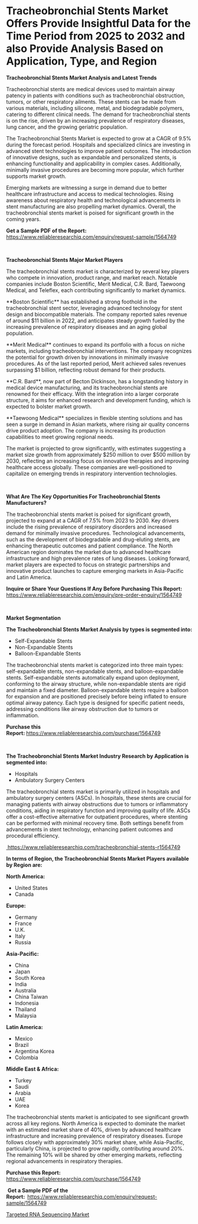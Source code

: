 <p><h1>Tracheobronchial Stents Market Offers Provide Insightful Data for the Time Period from 2025 to 2032 and also Provide Analysis Based on Application, Type, and Region</h1></p><p><strong>Tracheobronchial Stents Market Analysis and Latest Trends</strong></p>
<p><p>Tracheobronchial stents are medical devices used to maintain airway patency in patients with conditions such as tracheobronchial obstruction, tumors, or other respiratory ailments. These stents can be made from various materials, including silicone, metal, and biodegradable polymers, catering to different clinical needs. The demand for tracheobronchial stents is on the rise, driven by an increasing prevalence of respiratory diseases, lung cancer, and the growing geriatric population.</p><p>The Tracheobronchial Stents Market is expected to grow at a CAGR of 9.5% during the forecast period. Hospitals and specialized clinics are investing in advanced stent technologies to improve patient outcomes. The introduction of innovative designs, such as expandable and personalized stents, is enhancing functionality and applicability in complex cases. Additionally, minimally invasive procedures are becoming more popular, which further supports market growth.</p><p>Emerging markets are witnessing a surge in demand due to better healthcare infrastructure and access to medical technologies. Rising awareness about respiratory health and technological advancements in stent manufacturing are also propelling market dynamics. Overall, the tracheobronchial stents market is poised for significant growth in the coming years.</p></p>
<p><strong>Get a Sample PDF of the Report:&nbsp;</strong> <a href="https://www.reliableresearchiq.com/enquiry/request-sample/1564749?utm_campaign=2297&utm_medium=2&utm_source=Github&utm_content=ia&utm_term=08032025&utm_id=tracheobronchial-stents">https://www.reliableresearchiq.com/enquiry/request-sample/1564749</a></p>
<p>&nbsp;</p>
<p><strong>Tracheobronchial Stents Major Market Players</strong></p>
<p><p>The tracheobronchial stents market is characterized by several key players who compete in innovation, product range, and market reach. Notable companies include Boston Scientific, Merit Medical, C.R. Bard, Taewoong Medical, and Teleflex, each contributing significantly to market dynamics.</p><p>**Boston Scientific** has established a strong foothold in the tracheobronchial stent sector, leveraging advanced technology for stent design and biocompatible materials. The company reported sales revenue of around $11 billion in 2022, and anticipates steady growth fueled by the increasing prevalence of respiratory diseases and an aging global population. </p><p>**Merit Medical** continues to expand its portfolio with a focus on niche markets, including tracheobronchial interventions. The company recognizes the potential for growth driven by innovations in minimally invasive procedures. As of the last reported period, Merit achieved sales revenues surpassing $1 billion, reflecting robust demand for their products.</p><p>**C.R. Bard**, now part of Becton Dickinson, has a longstanding history in medical device manufacturing, and its tracheobronchial stents are renowned for their efficacy. With the integration into a larger corporate structure, it aims for enhanced research and development funding, which is expected to bolster market growth.</p><p>**Taewoong Medical** specializes in flexible stenting solutions and has seen a surge in demand in Asian markets, where rising air quality concerns drive product adoption. The company is increasing its production capabilities to meet growing regional needs.</p><p>The market is projected to grow significantly, with estimates suggesting a market size growth from approximately $250 million to over $500 million by 2030, reflecting an increasing focus on innovative therapies and improving healthcare access globally. These companies are well-positioned to capitalize on emerging trends in respiratory intervention technologies.</p></p>
<p>&nbsp;</p>
<p><strong>What Are The Key Opportunities For Tracheobronchial Stents Manufacturers?</strong></p>
<p><p>The tracheobronchial stents market is poised for significant growth, projected to expand at a CAGR of 7.5% from 2023 to 2030. Key drivers include the rising prevalence of respiratory disorders and increased demand for minimally invasive procedures. Technological advancements, such as the development of biodegradable and drug-eluting stents, are enhancing therapeutic outcomes and patient compliance. The North American region dominates the market due to advanced healthcare infrastructure and high prevalence rates of lung diseases. Looking forward, market players are expected to focus on strategic partnerships and innovative product launches to capture emerging markets in Asia-Pacific and Latin America.</p></p>
<p><strong>Inquire or Share Your Questions If Any Before Purchasing This Report:</strong> <a href="https://www.reliableresearchiq.com/enquiry/pre-order-enquiry/1564749?utm_campaign=2297&utm_medium=2&utm_source=Github&utm_content=ia&utm_term=08032025&utm_id=tracheobronchial-stents">https://www.reliableresearchiq.com/enquiry/pre-order-enquiry/1564749</a></p>
<p>&nbsp;</p>
<p><strong>Market Segmentation</strong></p>
<p><strong>The Tracheobronchial Stents Market Analysis by types is segmented into:</strong></p>
<p><ul><li>Self-Expandable Stents</li><li>Non-Expandable Stents</li><li>Balloon-Expandable Stents</li></ul></p>
<p><p>The tracheobronchial stents market is categorized into three main types: self-expandable stents, non-expandable stents, and balloon-expandable stents. Self-expandable stents automatically expand upon deployment, conforming to the airway structure, while non-expandable stents are rigid and maintain a fixed diameter. Balloon-expandable stents require a balloon for expansion and are positioned precisely before being inflated to ensure optimal airway patency. Each type is designed for specific patient needs, addressing conditions like airway obstruction due to tumors or inflammation.</p></p>
<p><strong>Purchase this Report:&nbsp;</strong><a href="https://www.reliableresearchiq.com/purchase/1564749?utm_campaign=2297&utm_medium=2&utm_source=Github&utm_content=ia&utm_term=08032025&utm_id=tracheobronchial-stents">https://www.reliableresearchiq.com/purchase/1564749</a></p>
<p>&nbsp;</p>
<p><strong>The Tracheobronchial Stents Market Industry Research by Application is segmented into:</strong></p>
<p><ul><li>Hospitals</li><li>Ambulatory Surgery Centers</li></ul></p>
<p><p>The tracheobronchial stents market is primarily utilized in hospitals and ambulatory surgery centers (ASCs). In hospitals, these stents are crucial for managing patients with airway obstructions due to tumors or inflammatory conditions, aiding in respiratory function and improving quality of life. ASCs offer a cost-effective alternative for outpatient procedures, where stenting can be performed with minimal recovery time. Both settings benefit from advancements in stent technology, enhancing patient outcomes and procedural efficiency.</p></p>
<p><a href="https://www.reliableresearchiq.com/tracheobronchial-stents-r1564749?utm_campaign=2297&utm_medium=2&utm_source=Github&utm_content=ia&utm_term=08032025&utm_id=tracheobronchial-stents">&nbsp;https://www.reliableresearchiq.com/tracheobronchial-stents-r1564749</a></p>
<p><strong>In terms of Region, the Tracheobronchial Stents Market Players available by Region are:</strong></p>
<p>
    <p> <strong> North America: </strong>
        <ul>
            <li>United States</li>
            <li>Canada</li>
        </ul>
        </p> 
    <p> <strong> Europe: </strong>
        <ul>
            <li>Germany</li>
            <li>France</li>
            <li>U.K.</li>
            <li>Italy</li>
            <li>Russia</li>
        </ul>
        </p> 
    <p> <strong> Asia-Pacific: </strong>
        <ul>
            <li>China</li>
            <li>Japan</li>
            <li>South Korea</li>
            <li>India</li>
            <li>Australia</li>
            <li>China Taiwan</li>
            <li>Indonesia</li>
            <li>Thailand</li>
            <li>Malaysia</li>
        </ul>
        </p> 
    <p> <strong> Latin America: </strong>
        <ul>
            <li>Mexico</li>
            <li>Brazil</li>
            <li>Argentina Korea</li>
            <li>Colombia</li>
        </ul>
        </p> 
    <p> <strong> Middle East & Africa: </strong>
        <ul>
            <li>Turkey</li>
            <li>Saudi</li>
            <li>Arabia</li>
            <li>UAE</li>
            <li>Korea</li>
        </ul>
    </p>
    </p>
<p><p>The tracheobronchial stents market is anticipated to see significant growth across all key regions. North America is expected to dominate the market with an estimated market share of 40%, driven by advanced healthcare infrastructure and increasing prevalence of respiratory diseases. Europe follows closely with approximately 30% market share, while Asia-Pacific, particularly China, is projected to grow rapidly, contributing around 20%. The remaining 10% will be shared by other emerging markets, reflecting regional advancements in respiratory therapies.</p></p>
<p><strong>Purchase this Report: </strong><a href="https://www.reliableresearchiq.com/purchase/1564749?utm_campaign=2297&utm_medium=2&utm_source=Github&utm_content=ia&utm_term=08032025&utm_id=tracheobronchial-stents">https://www.reliableresearchiq.com/purchase/1564749</a></p>
<p>&nbsp;<strong>Get a Sample PDF of the Report:&nbsp;&nbsp;</strong><a href="https://www.reliableresearchiq.com/enquiry/request-sample/1564749?utm_campaign=2297&utm_medium=2&utm_source=Github&utm_content=ia&utm_term=08032025&utm_id=tracheobronchial-stents">https://www.reliableresearchiq.com/enquiry/request-sample/1564749</a></p>
<p><strong></strong></p>
<p><p><a href="https://github.com/AngelaWalsh696/Market-Research-Report-List-1/blob/main/targeted-rna-sequencing-market.md?utm_campaign=2297&utm_medium=2&utm_source=Github&utm_content=ia&utm_term=08032025&utm_id=tracheobronchial-stents">Targeted RNA Sequencing Market</a></p></p>